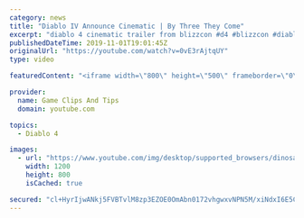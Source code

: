 ```yaml
---
category: news
title: "Diablo IV Announce Cinematic | By Three They Come"
excerpt: "diablo 4 cinematic trailer from blizzcon #d4 #blizzcon #diablo."
publishedDateTime: 2019-11-01T19:01:45Z
originalUrl: "https://youtube.com/watch?v=0vE3rAjtqUY"
type: video

featuredContent: "<iframe width=\"800\" height=\"500\" frameborder=\"0\" src=\"https://www.youtube.com/embed/0vE3rAjtqUY\" allow=\"accelerometer; autoplay; encrypted-media; gyroscope; picture-in-picture\" allowfullscreen></iframe>"

provider:
  name: Game Clips And Tips
  domain: youtube.com

topics:
  - Diablo 4

images:
  - url: "https://www.youtube.com/img/desktop/supported_browsers/dinosaur.png"
    width: 1200
    height: 800
    isCached: true

secured: "cl+HyrIjwANkj5FVBTvlM8zp3EZOE0OmAbn0172vhgwxvNPN5M/xiNdxI6E5CoWSnQUWzUkKvQKnR6YFA49sTKlp97ijSwxhoZ5J0bxVKhUXqJ0yM8b1yIDFZ1LYCTKIZ54gp3+l4w+leCOtN1GHWE6C7y+AJPY8ulJaSj3lSZJ+Wr1sJlTd2Lq1JVfn5nuU7u4KbBxXdtINe2VsHQigeLvqJIz+vjq9ryjOnyKuS3HiaWGjsKe9llo/Pd78rDWLL65a7/9IxRZqrFUHSQz9RMhnEY0rolJunTu+hfzLA+v4SH5BwByFrSRpfX4eUb5Q1J37/9JEq4EQdLc0+iAAAluai2S//fNkUCRHoIUMVQBMrwdulxSxoRF3M5p6+7HK/nurQUU+0TGV2rygUgLjTg==;0T6F9bLql0d7Ww1KUux/3w=="
---
```


